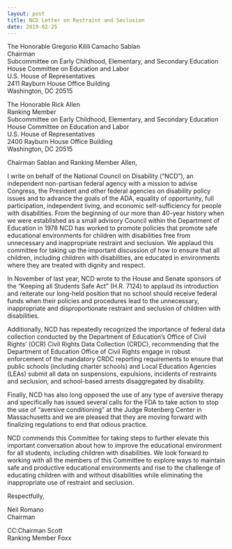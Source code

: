 ```yaml
---
layout: post
title: NCD Letter on Restraint and Seclusion
date: 2019-02-25
---
```

The Honorable Gregorio Kilili Camacho Sablan\
Chairman\
Subcommittee on Early Childhood, Elementary, and Secondary Education\
House Committee on Education and Labor\
U.S. House of Representatives\
2411 Rayburn House Office Building\
Washington, DC 20515

The Honorable Rick Allen\
Ranking Member\
Subcommittee on Early Childhood, Elementary, and Secondary Education\
House Committee on Education and Labor\
U.S. House of Representatives\
2400 Rayburn House Office Building\
Washington, DC 20515

Chairman Sablan and Ranking Member Allen,

I write on behalf of the National Council on Disability (“NCD”), an independent non-partisan federal agency with a mission to advise Congress, the President and other federal agencies on disability policy issues and to advance the goals of the ADA, equality of opportunity, full participation, independent living, and economic self-sufficiency for people with disabilities. From the beginning of our more than 40-year history when we were established as a small advisory Council within the Department of Education in 1978 NCD has worked to promote policies that promote safe educational environments for children with disabilities free from unnecessary and inappropriate restraint and seclusion. We applaud this committee for taking up the important discussion of how to ensure that all children, including children with disabilities, are educated in environments where they are treated with dignity and respect.

In November of last year, NCD wrote to the House and Senate sponsors of the “Keeping all Students Safe Act” (H.R. 7124) to applaud its introduction and reiterate our long-held position that no school should receive federal funds when their policies and procedures lead to the unnecessary, inappropriate and disproportionate restraint and seclusion of children with disabilities. 

Additionally, NCD has repeatedly recognized the importance of federal data collection conducted by the Department of Education’s Office of Civil Rights’ (OCR) Civil Rights Data Collection (CRDC), recommending that the Department of Education Office of Civil Rights engage in robust enforcement of the mandatory CRDC reporting requirements to ensure that public schools (including charter schools) and Local Education Agencies (LEAs) submit all data on suspensions, expulsions, incidents of restraints and seclusion, and school-based arrests disaggregated by disability.

Finally, NCD has also long opposed the use of any type of aversive therapy and specifically has issued several calls for the FDA to take action to stop the use of “aversive conditioning” at the Judge Rotenberg Center in Massachusetts and we are pleased that they are moving forward with finalizing regulations to end that odious practice.

NCD commends this Committee for taking steps to further elevate this important conversation about how to improve the educational environment for all students, including children with disabilities. We look forward to working with all the members of this Committee to explore ways to maintain safe and productive educational environments and rise to the challenge of educating children with and without disabilities while eliminating the inappropriate use of restraint and seclusion.

Respectfully,

Neil Romano\
Chairman

CC:Chairman Scott\
Ranking Member Foxx